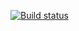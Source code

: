 [![Build status](https://ci.appveyor.com/api/projects/status/6fswgyd1j0slttwo/branch/master?svg=true)](https://ci.appveyor.com/project/baturina/bdd/branch/master)
